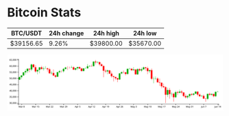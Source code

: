 # Bitcoin Stats

BTC/USDT|24h change|24h high|24h low|
|---|---|---|---|
|$39156.65|9.26%|$39800.00|$35670.00|

<img src="./chart.svg">
